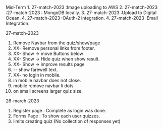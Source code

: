 Mid-Term
    1. 27-match-2023 :Image uploading to AWS
    2. 27-match-2023 :27-match-2023 : MongoDB locally.
    3. 27-match-2023 :Upload to Digital Ocean.
    4. 27-match-2023 :OAuth-2 integration.
    4. 27-match-2023 :Email Integration.

27-match-2023
1. Remove Navbar from the quiz/show/page
2. XX- Remove personal links from footer.
3. XX- Show -> move Buttons below
4. XX- Show -> Hide quiz when show result.
5. XX- Show -> improve results page
7. -- show farewell text.
8. XX- no login in mobile.
9. in mobile navbar does not close.
10. mobile remove navbar li dots
11. on small screens larger quiz size.

26-march-2023
1. Register page :  Complete as login was done.
2. Forms Page : To show each user quizzes.
3. limits creating quiz (No collection of responses yet)
